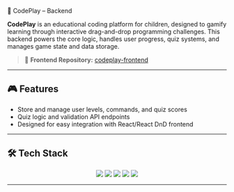 🤖  CodePlay – Backend 

**CodePlay** is an educational coding platform for children, designed to gamify learning through interactive drag-and-drop programming challenges. This backend powers the core logic, handles user progress, quiz systems, and manages game state and data storage.

> 🔗 **Frontend Repository:** [codeplay-frontend](https://github.com/symadev/codeplay)

---

## 🎮 Features

-  Store and manage user levels, commands, and quiz scores
-  Quiz logic and validation API endpoints
-  Designed for easy integration with React/React DnD frontend

---

## 🛠️ Tech Stack

<p align="center">
  <img src="https://img.shields.io/badge/-Node.js-339933?style=for-the-badge&logo=node.js&logoColor=white" />
  <img src="https://img.shields.io/badge/-Express.js-000000?style=for-the-badge&logo=express&logoColor=white" />
  <img src="https://img.shields.io/badge/-MongoDB-47A248?style=for-the-badge&logo=mongodb&logoColor=white" />
  <img src="https://img.shields.io/badge/-JWT-000000?style=for-the-badge&logo=jsonwebtokens&logoColor=white" />
  <img src="https://img.shields.io/badge/-Mongoose-880000?style=for-the-badge&logoColor=white" />
</p>

---
